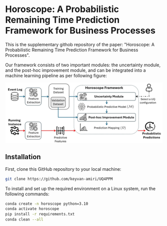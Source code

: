 # Horoscope: A Probabilistic Remaining Time Prediction Framework for Business Processes
This is the supplementary githob repository of the paper: "Horoscope: A Probabilistic Remaining Time Prediction Framework for Business Processes".

Our framework consists of two important modules: the uncertainty module, and the post-hoc improvement module, and can be integrated into a machine learning pipeline as per following figure:

<p align="center">
  <img src="https://github.com/keyvan-amiri/UQ4PPM/blob/main/Framework.png">
</p>

## Installation

First, clone this GitHub repository to your local machine:

```bash
git clone https://github.com/keyvan-amiri/UQ4PPM
```

To install and set up the required environment on a Linux system, run the following commands:

```bash
conda create -n horoscope python=3.10
conda activate horoscope
pip install -r requirements.txt
conda clean --all
```
